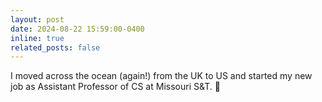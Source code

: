 ```yaml
---
layout: post
date: 2024-08-22 15:59:00-0400
inline: true
related_posts: false
---
```


I moved across the ocean (again!) from the UK to US and started my new job as Assistant Professor of CS at Missouri S&T. 🤩
